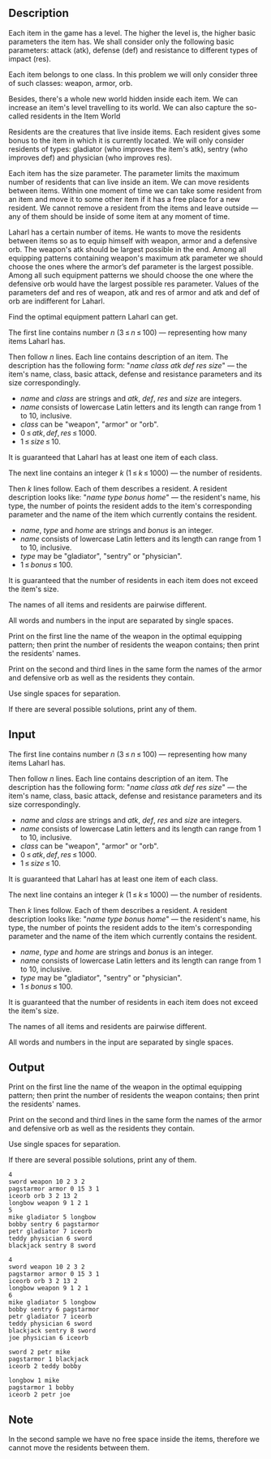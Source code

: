 ## Description

<div><p>Each item in the game has a level. The higher the level is, the higher basic parameters the item has. We shall consider only the following basic parameters: attack (<span class="tex-font-style-tt">atk</span>), defense (<span class="tex-font-style-tt">def</span>) and resistance to different types of impact (<span class="tex-font-style-tt">res</span>).</p><p>Each item belongs to one class. In this problem we will only consider three of such classes: <span class="tex-font-style-tt">weapon</span>, <span class="tex-font-style-tt">armor</span>, <span class="tex-font-style-tt">orb</span>.</p><p>Besides, there's a whole new world hidden inside each item. We can increase an item's level travelling to its world. We can also capture the so-called residents in the Item World</p><p>Residents are the creatures that live inside items. Each resident gives some bonus to the item in which it is currently located. We will only consider residents of types: <span class="tex-font-style-tt">gladiator</span> (who improves the item's <span class="tex-font-style-tt">atk</span>), <span class="tex-font-style-tt">sentry</span> (who improves <span class="tex-font-style-tt">def</span>) and <span class="tex-font-style-tt">physician</span> (who improves <span class="tex-font-style-tt">res</span>).</p><p>Each item has the size parameter. The parameter limits the maximum number of residents that can live inside an item. We can move residents between items. Within one moment of time we can take some resident from an item and move it to some other item if it has a free place for a new resident. We cannot remove a resident from the items and leave outside — any of them should be inside of some item at any moment of time.</p><p>Laharl has a certain number of items. He wants to move the residents between items so as to equip himself with weapon, armor and a defensive orb. The weapon's <span class="tex-font-style-tt">atk</span> should be largest possible in the end. Among all equipping patterns containing weapon's maximum <span class="tex-font-style-tt">atk</span> parameter we should choose the ones where the armor’s <span class="tex-font-style-tt">def</span> parameter is the largest possible. Among all such equipment patterns we should choose the one where the defensive orb would have the largest possible <span class="tex-font-style-tt">res</span> parameter. Values of the parameters <span class="tex-font-style-tt">def</span> and <span class="tex-font-style-tt">res</span> of weapon, <span class="tex-font-style-tt">atk</span> and <span class="tex-font-style-tt">res</span> of armor and <span class="tex-font-style-tt">atk</span> and <span class="tex-font-style-tt">def</span> of orb are indifferent for Laharl.</p><p>Find the optimal equipment pattern Laharl can get.</p></div><div class="input-specification"><p>The first line contains number <span class="tex-span"><i>n</i></span> (<span class="tex-span">3 ≤ <i>n</i> ≤ 100</span>) — representing how many items Laharl has.</p><p>Then follow <span class="tex-span"><i>n</i></span> lines. Each line contains description of an item. The description has the following form: "<span class="tex-span"><i>name</i></span> <span class="tex-span"><i>class</i></span> <span class="tex-span"><i>atk</i></span> <span class="tex-span"><i>def</i></span> <span class="tex-span"><i>res</i></span> <span class="tex-span"><i>size</i></span>" — the item's name, class, basic attack, defense and resistance parameters and its size correspondingly. </p><ul> <li> <span class="tex-span"><i>name</i></span> and <span class="tex-span"><i>class</i></span> are strings and <span class="tex-span"><i>atk</i></span>, <span class="tex-span"><i>def</i></span>, <span class="tex-span"><i>res</i></span> and <span class="tex-span"><i>size</i></span> are integers. </li><li> <span class="tex-span"><i>name</i></span> consists of lowercase Latin letters and its length can range from <span class="tex-span">1</span> to <span class="tex-span">10</span>, inclusive. </li><li> <span class="tex-span"><i>class</i></span> can be "<span class="tex-font-style-tt">weapon</span>", "<span class="tex-font-style-tt">armor</span>" or "<span class="tex-font-style-tt">orb</span>". </li><li> <span class="tex-span">0 ≤ <i>atk</i>, <i>def</i>, <i>res</i> ≤ 1000</span>. </li><li> <span class="tex-span">1 ≤ <i>size</i> ≤ 10</span>. </li></ul><p>It is guaranteed that Laharl has at least one item of each class.</p><p>The next line contains an integer <span class="tex-span"><i>k</i></span> (<span class="tex-span">1 ≤ <i>k</i> ≤ 1000</span>) — the number of residents.</p><p>Then <span class="tex-span"><i>k</i></span> lines follow. Each of them describes a resident. A resident description looks like: "<span class="tex-span"><i>name</i></span> <span class="tex-span"><i>type</i></span> <span class="tex-span"><i>bonus</i></span> <span class="tex-span"><i>home</i></span>" — the resident's name, his type, the number of points the resident adds to the item's corresponding parameter and the name of the item which currently contains the resident. </p><ul> <li> <span class="tex-span"><i>name</i></span>, <span class="tex-span"><i>type</i></span> and <span class="tex-span"><i>home</i></span> are strings and <span class="tex-span"><i>bonus</i></span> is an integer. </li><li> <span class="tex-span"><i>name</i></span> consists of lowercase Latin letters and its length can range from <span class="tex-span">1</span> to <span class="tex-span">10</span>, inclusive. </li><li> <span class="tex-span"><i>type</i></span> may be "<span class="tex-font-style-tt">gladiator</span>", "<span class="tex-font-style-tt">sentry</span>" or "<span class="tex-font-style-tt">physician</span>". </li><li> <span class="tex-span">1 ≤ <i>bonus</i> ≤ 100</span>. </li></ul><p>It is guaranteed that the number of residents in each item does not exceed the item's size.</p><p>The names of all items and residents are pairwise different.</p><p>All words and numbers in the input are separated by single spaces.</p></div><div class="output-specification"><p>Print on the first line the name of the weapon in the optimal equipping pattern; then print the number of residents the weapon contains; then print the residents' names.</p><p>Print on the second and third lines in the same form the names of the armor and defensive orb as well as the residents they contain. </p><p>Use single spaces for separation.</p><p>If there are several possible solutions, print any of them.</p></div>

## Input

<p>The first line contains number <span class="tex-span"><i>n</i></span> (<span class="tex-span">3 ≤ <i>n</i> ≤ 100</span>) — representing how many items Laharl has.</p><p>Then follow <span class="tex-span"><i>n</i></span> lines. Each line contains description of an item. The description has the following form: "<span class="tex-span"><i>name</i></span> <span class="tex-span"><i>class</i></span> <span class="tex-span"><i>atk</i></span> <span class="tex-span"><i>def</i></span> <span class="tex-span"><i>res</i></span> <span class="tex-span"><i>size</i></span>" — the item's name, class, basic attack, defense and resistance parameters and its size correspondingly. </p><ul> <li> <span class="tex-span"><i>name</i></span> and <span class="tex-span"><i>class</i></span> are strings and <span class="tex-span"><i>atk</i></span>, <span class="tex-span"><i>def</i></span>, <span class="tex-span"><i>res</i></span> and <span class="tex-span"><i>size</i></span> are integers. </li><li> <span class="tex-span"><i>name</i></span> consists of lowercase Latin letters and its length can range from <span class="tex-span">1</span> to <span class="tex-span">10</span>, inclusive. </li><li> <span class="tex-span"><i>class</i></span> can be "<span class="tex-font-style-tt">weapon</span>", "<span class="tex-font-style-tt">armor</span>" or "<span class="tex-font-style-tt">orb</span>". </li><li> <span class="tex-span">0 ≤ <i>atk</i>, <i>def</i>, <i>res</i> ≤ 1000</span>. </li><li> <span class="tex-span">1 ≤ <i>size</i> ≤ 10</span>. </li></ul><p>It is guaranteed that Laharl has at least one item of each class.</p><p>The next line contains an integer <span class="tex-span"><i>k</i></span> (<span class="tex-span">1 ≤ <i>k</i> ≤ 1000</span>) — the number of residents.</p><p>Then <span class="tex-span"><i>k</i></span> lines follow. Each of them describes a resident. A resident description looks like: "<span class="tex-span"><i>name</i></span> <span class="tex-span"><i>type</i></span> <span class="tex-span"><i>bonus</i></span> <span class="tex-span"><i>home</i></span>" — the resident's name, his type, the number of points the resident adds to the item's corresponding parameter and the name of the item which currently contains the resident. </p><ul> <li> <span class="tex-span"><i>name</i></span>, <span class="tex-span"><i>type</i></span> and <span class="tex-span"><i>home</i></span> are strings and <span class="tex-span"><i>bonus</i></span> is an integer. </li><li> <span class="tex-span"><i>name</i></span> consists of lowercase Latin letters and its length can range from <span class="tex-span">1</span> to <span class="tex-span">10</span>, inclusive. </li><li> <span class="tex-span"><i>type</i></span> may be "<span class="tex-font-style-tt">gladiator</span>", "<span class="tex-font-style-tt">sentry</span>" or "<span class="tex-font-style-tt">physician</span>". </li><li> <span class="tex-span">1 ≤ <i>bonus</i> ≤ 100</span>. </li></ul><p>It is guaranteed that the number of residents in each item does not exceed the item's size.</p><p>The names of all items and residents are pairwise different.</p><p>All words and numbers in the input are separated by single spaces.</p>

## Output

<p>Print on the first line the name of the weapon in the optimal equipping pattern; then print the number of residents the weapon contains; then print the residents' names.</p><p>Print on the second and third lines in the same form the names of the armor and defensive orb as well as the residents they contain. </p><p>Use single spaces for separation.</p><p>If there are several possible solutions, print any of them.</p>





```input1
4
sword weapon 10 2 3 2
pagstarmor armor 0 15 3 1
iceorb orb 3 2 13 2
longbow weapon 9 1 2 1
5
mike gladiator 5 longbow
bobby sentry 6 pagstarmor
petr gladiator 7 iceorb
teddy physician 6 sword
blackjack sentry 8 sword

```




```input2
4
sword weapon 10 2 3 2
pagstarmor armor 0 15 3 1
iceorb orb 3 2 13 2
longbow weapon 9 1 2 1
6
mike gladiator 5 longbow
bobby sentry 6 pagstarmor
petr gladiator 7 iceorb
teddy physician 6 sword
blackjack sentry 8 sword
joe physician 6 iceorb

```




```output1
sword 2 petr mike 
pagstarmor 1 blackjack 
iceorb 2 teddy bobby 

```




```output2
longbow 1 mike 
pagstarmor 1 bobby 
iceorb 2 petr joe 

```



## Note

<p>In the second sample we have no free space inside the items, therefore we cannot move the residents between them.</p>
